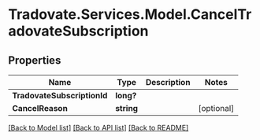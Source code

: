 # Tradovate.Services.Model.CancelTradovateSubscription
## Properties

Name | Type | Description | Notes
------------ | ------------- | ------------- | -------------
**TradovateSubscriptionId** | **long?** |  | 
**CancelReason** | **string** |  | [optional] 

[[Back to Model list]](../README.md#documentation-for-models) [[Back to API list]](../README.md#documentation-for-api-endpoints) [[Back to README]](../README.md)

